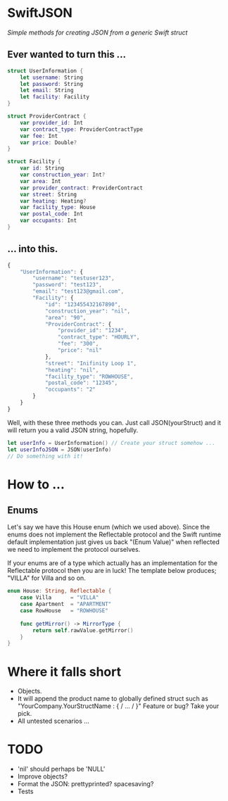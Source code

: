 # SwiftJSON
_Simple methods for creating JSON from a generic Swift struct_

## Ever wanted to turn this ...
```swift
struct UserInformation {
    let username: String
    let password: String
    let email: String
    let facility: Facility    
}

struct ProviderContract {
    var provider_id: Int
    var contract_type: ProviderContractType
    var fee: Int
    var price: Double?
}

struct Facility {
    var id: String
    var construction_year: Int?
    var area: Int
    var provider_contract: ProviderContract
    var street: String
    var heating: Heating?
    var facility_type: House
    var postal_code: Int
    var occupants: Int
}
```

## ... into this.
```javascript
{
    "UserInformation": {
        "username": "testuser123",
        "password": "test123",
        "email": "test123@gmail.com",
        "Facility": {
            "id": "123455432167890",
            "construction_year": "nil",
            "area": "90",
            "ProviderContract": {
                "provider_id": "1234",
                "contract_type": "HOURLY",
                "fee": "300",
                "price": "nil"
            },
            "street": "Inifinity Loop 1",
            "heating": "nil",
            "facility_type": "ROWHOUSE",
            "postal_code": "12345",
            "occupants": "2"
        }
    }
}
```
Well, with these three methods you can.
Just call JSON(yourStruct) and it will return you a valid JSON string, hopefully.

```swift
let userInfo = UserInformation() // Create your struct somehow ...
let userInfoJSON = JSON(userInfo) 
// Do something with it! 
```

# How to  ...

## Enums
Let's say we have this House enum (which we used above). Since the enums does not implement the Reflectable protocol and the Swift runtime default implementation just gives us back "(Enum Value)" when reflected we need to implement the protocol ourselves. 

If your enums are of a type which actually has an implementation for the Reflectable protocol then you are in luck! The template below produces; "VILLA" for Villa and so on.
```swift
enum House: String, Reflectable {
    case Villa      = "VILLA"
    case Apartment  = "APARTMENT"
    case RowHouse   = "ROWHOUSE"
    
    func getMirror() -> MirrorType {
        return self.rawValue.getMirror()
    }
}
```
# Where it falls short
 * Objects. 
 * It will append the product name to globally defined struct such as "YourCompany.YourStructName : { / ... / }" Feature or bug? Take your pick.
 * All untested scenarios ...

# TODO
 * 'nil' should perhaps be 'NULL'
 * Improve objects?
 * Format the JSON: prettyprinted? spacesaving?
 * Tests
